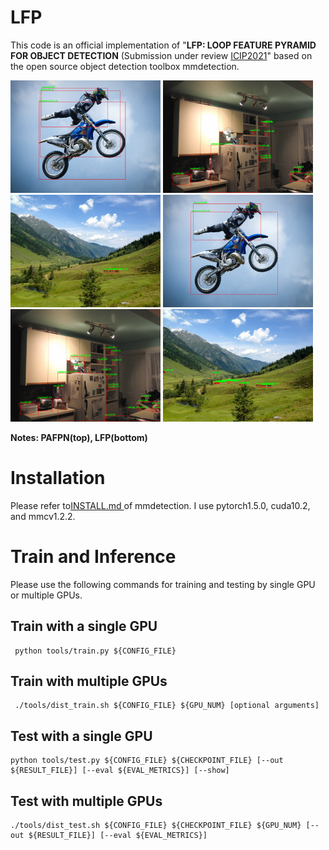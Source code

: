 # LFP
This code is an official implementation of  "**LFP: LOOP FEATURE PYRAMID FOR OBJECT DETECTION** (Submission under review [ICIP2021](https://2021.ieeeicip.org/)" based on the open source object detection toolbox mmdetection.

![image](https://github.com/huitang96/LFP/blob/master/LFP/MY_PICTURES/images/3_3.bmp)    ![image](https://github.com/huitang96/LFP/blob/master/LFP/MY_PICTURES/images/8_8.bmp)   ![image](https://github.com/huitang96/LFP/blob/master/LFP/MY_PICTURES/images/5_5.bmp)    ![image](https://github.com/huitang96/LFP/blob/master/LFP/MY_PICTURES/images/3.bmp)       ![image](https://github.com/huitang96/LFP/blob/master/LFP/MY_PICTURES/images/8.bmp)         ![image](https://github.com/huitang96/LFP/blob/master/LFP/MY_PICTURES/images/5.bmp)

**Notes:  PAFPN(top), LFP(bottom)**


# Installation
Please refer to[INSTALL.md ](https://github.com/open-mmlab/mmdetection/blob/master/docs/get_started.md)of mmdetection.
I use pytorch1.5.0, cuda10.2, and mmcv1.2.2.


# Train and Inference
Please use the following commands for training and testing by single GPU or multiple GPUs.

## Train with a single GPU
     python tools/train.py ${CONFIG_FILE}  
     
## Train with multiple GPUs
     ./tools/dist_train.sh ${CONFIG_FILE} ${GPU_NUM} [optional arguments]
     
## Test with a single GPU
    python tools/test.py ${CONFIG_FILE} ${CHECKPOINT_FILE} [--out ${RESULT_FILE}] [--eval ${EVAL_METRICS}] [--show]   
    
## Test with multiple GPUs
    ./tools/dist_test.sh ${CONFIG_FILE} ${CHECKPOINT_FILE} ${GPU_NUM} [--out ${RESULT_FILE}] [--eval ${EVAL_METRICS}] 
   
